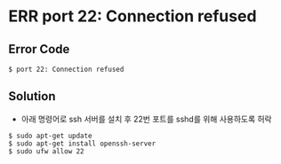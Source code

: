 # ERR port 22: Connection refused 

## Error Code
``` shell
$ port 22: Connection refused 
```

## Solution
- 아래 명령어로 ssh 서버를 설치 후 22번 포트를 sshd를 위해 사용하도록 허락

``` shell
$ sudo apt-get update
$ sudo apt-get install openssh-server
$ sudo ufw allow 22
```
